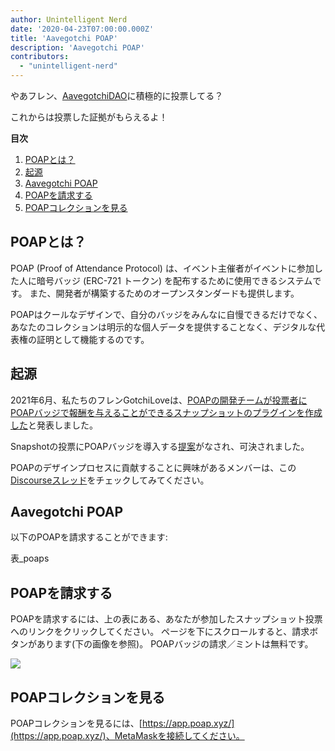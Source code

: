 ```yaml
---
author: Unintelligent Nerd
date: '2020-04-23T07:00:00.000Z'
title: 'Aavegotchi POAP'
description: 'Aavegotchi POAP'
contributors:
  - "unintelligent-nerd"
---
```


やあフレン、[AavegotchiDAO](/dao)に積極的に投票してる？

これからは投票した証拠がもらえるよ！

<div class="contentsBox">

**目次**

<ol>
<li><a href=#what-are-poaps->POAPとは？</a></li>
<li><a href=#origins>起源</a></li>
<li><a href=#aavegotchi-poaps>Aavegotchi POAP</a></li>
<li><a href=#claiming-the-poaps>POAPを請求する</a></li>
<li><a href=#viewing-your-poap-collection>POAPコレクションを見る</a></li>
</ol>

</div>

## POAPとは？

POAP (Proof of Attendance Protocol) は、イベント主催者がイベントに参加した人に暗号バッジ (ERC-721 トークン) を配布するために使用できるシステムです。 また、開発者が構築するためのオープンスタンダードも提供します。

POAPはクールなデザインで、自分のバッジをみんなに自慢できるだけでなく、あなたのコレクションは明示的な個人データを提供することなく、デジタルな代表権の証明として機能するのです。

## 起源

2021年6月、私たちのフレンGotchiLoveは、[POAPの開発チームが投票者にPOAPバッジで報酬を与えることができるスナップショットのプラグインを作成した](https://dao.aavegotchi.com/t/poap-plugin-for-snapshot-votes/1932)と発表しました。

Snapshotの投票にPOAPバッジを導入する[提案](https://snapshot.org/#/aavegotchi.eth/proposal/0xd28d1927cbcee262fe8a4cd4c2363e5ac1c313e893caef40600c9c536817311e)がなされ、可決されました。

POAPのデザインプロセスに貢献することに興味があるメンバーは、この[Discourseスレッド](https://dao.aavegotchi.com/t/poap-design-process/2854)をチェックしてみてください。

## Aavegotchi POAP

以下のPOAPを請求することができます:

表_poaps

## POAPを請求する

POAPを請求するには、上の表にある、あなたが参加したスナップショット投票へのリンクをクリックしてください。 ページを下にスクロールすると、請求ボタンがあります(下の画像を参照)。 POAPバッジの請求／ミントは無料です。

<img src="/poap/claiming-poap.png" />

## POAPコレクションを見る

POAPコレクションを見るには、[https://app.poap.xyz/](https://app.poap.xyz/)、MetaMaskを接続してください。